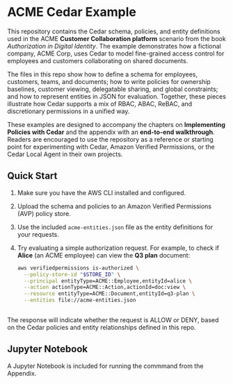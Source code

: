 # ACME Cedar Example

This repository contains the Cedar schema, policies, and entity definitions used in the ACME **Customer Collaboration platform** scenario from the book *Authorization in Digital Identity*. The example demonstrates how a fictional company, ACME Corp, uses Cedar to model fine-grained access control for employees and customers collaborating on shared documents.

The files in this repo show how to define a schema for employees, customers, teams, and documents; how to write policies for ownership baselines, customer viewing, delegatable sharing, and global constraints; and how to represent entities in JSON for evaluation. Together, these pieces illustrate how Cedar supports a mix of RBAC, ABAC, ReBAC, and discretionary permissions in a unified way.

These examples are designed to accompany the chapters on **Implementing Policies with Cedar** and the appendix with an **end-to-end walkthrough**. Readers are encouraged to use the repository as a reference or starting point for experimenting with Cedar, Amazon Verified Permissions, or the Cedar Local Agent in their own projects.

## Quick Start

1. Make sure you have the AWS CLI installed and configured.  
2. Upload the schema and policies to an Amazon Verified Permissions (AVP) policy store.  
3. Use the included `acme-entities.json` file as the entity definitions for your requests.  
4. Try evaluating a simple authorization request. For example, to check if **Alice** (an ACME employee) can view the **Q3 plan** document:

   ```bash
   aws verifiedpermissions is-authorized \
     --policy-store-id "$STORE_ID" \
     --principal entityType=ACME::Employee,entityId=alice \
     --action actionType=ACME::Action,actionId=doc:view \
     --resource entityType=ACME::Document,entityId=q3-plan \
     --entities file://acme-entities.json
     
The response will indicate whether the request is ALLOW or DENY, based on the Cedar policies and entity relationships defined in this repo.

## Jupyter Notebook

A Jupyter Notebook is included for running the commmand from the Appendix. 
